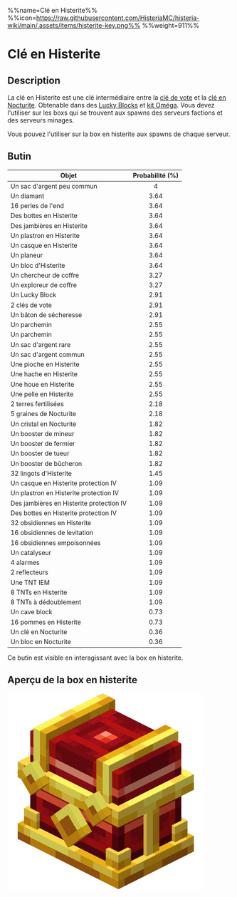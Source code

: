 %%name=Clé en Histerite%%
%%icon=https://raw.githubusercontent.com/HisteriaMC/histeria-wiki/main/.assets/items/histerite-key.png%%
%%weight=911%%

# Clé en Histerite

## Description
La clé en Histerite est une clé intermédiaire entre la [clé de vote](https://histeria.fr/wiki/3-1-utilitaire-principal/vote-key) et la [clé en Nocturite](https://histeria.fr/wiki/3-1-utilitaire-principal/nocturite-key). Obtenable dans des [Lucky Blocks](https://histeria.fr/wiki/3-1-utilitaire-principal/lucky-block) et [kit Oméga](https://histeria.fr/wiki/4-gameplay/kits). Vous devez l'utiliser sur les boxs qui se trouvent aux spawns des serveurs factions et des serveurs minages.

Vous pouvez l'utiliser sur la box en histerite aux spawns de chaque serveur.

## Butin

| Objet | Probabilité (%) |
| --- | :----: |
| Un sac d'argent peu commun | 4 |
| Un diamant | 3.64 |
| 16 perles de l'end | 3.64 |
| Des bottes en Histerite |  3.64 |
| Des jambières en Histerite |  3.64 |
| Un plastron en Histerite |  3.64 |
| Un casque en Histerite | 3.64 |
| Un planeur |  3.64 |
| Un bloc d'Histerite |  3.64 |
| Un chercheur de coffre | 3.27 |
| Un exploreur de coffre | 3.27 |
| Un Lucky Block | 2.91 |
| 2 clés de vote | 2.91 |
| Un bâton de sécheresse | 2.91 |
| Un parchemin | 2.55 |
| Un parchemin | 2.55 |
| Un sac d'argent rare | 2.55 |
| Un sac d'argent commun | 2.55 |
| Une pioche en Histerite | 2.55 |
| Une hache en Histerite | 2.55 |
| Une houe en Histerite | 2.55 |
| Une pelle en Histerite | 2.55 |
| 2 terres fertilisées | 2.18 |
| 5 graines de Nocturite | 2.18 |
| Un cristal en Nocturite | 1.82 |
| Un booster de mineur | 1.82 |
| Un booster de fermier | 1.82 |
| Un booster de tueur | 1.82 |
| Un booster de bûcheron | 1.82 |
| 32 lingots d'Histerite | 1.45 |
| Un casque en Histerite protection IV | 1.09 |
| Un plastron en Histerite protection IV | 1.09 |
| Des jambières en Histerite protection IV | 1.09 |
| Des bottes en Histerite protection IV | 1.09 |
| 32 obsidiennes en Histerite | 1.09 |
| 16 obsidiennes de levitation | 1.09 |
| 16 obsidiennes empoisonnées | 1.09 |
| Un catalyseur | 1.09 |
| 4 alarmes | 1.09 |
| 2 reflecteurs | 1.09 |
| Une TNT IEM | 1.09 |
| 8 TNTs en Histerite | 1.09 |
| 8 TNTs à dédoublement | 1.09 |
| Un cave block | 0.73 |
| 16 pommes en Histerite | 0.73 |
| Un clé en Nocturite | 0.36 |
| Un bloc en Nocturite | 0.36 |

Ce butin est visible en interagissant avec la box en histerite.

## Aperçu de la box en histerite

![box en histerite](https://raw.githubusercontent.com/HisteriaMC/histeria-wiki/main/.assets/blocks/histerite-box.png)
